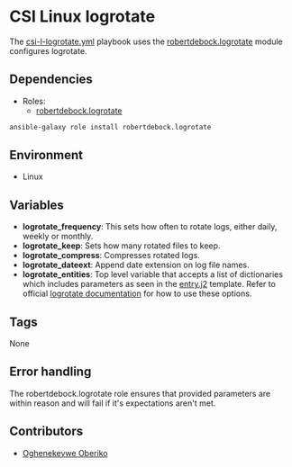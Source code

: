 # CSI Linux logrotate

The [csi-l-logrotate.yml](csi-l-logrotate.yml) playbook uses the
[robertdebock.logrotate](https://galaxy.ansible.com/ui/standalone/roles/robertdebock/logrotate/documentation/)
module configures logrotate.

## Dependencies

- Roles:
  - [robertdebock.logrotate](https://galaxy.ansible.com/ui/standalone/roles/robertdebock/logrotate/documentation/)

```bash
ansible-galaxy role install robertdebock.logrotate
```

## Environment

- Linux

## Variables

- **logrotate_frequency**: This sets how often to rotate logs, either daily,
  weekly or monthly.
- **logrotate_keep**: Sets how many rotated files to keep.
- **logrotate_compress**: Compresses rotated logs.
- **logrotate_dateext**: Append date extension on log file names.
- **logrotate_entities**: Top level variable that accepts a list of dictionaries
  which includes parameters as seen in the
  [entry.j2](https://github.com/robertdebock/ansible-role-logrotate/blob/master/templates/entry.j2)
  template. Refer to official
  [logrotate documentation](https://linux.die.net/man/8/logrotate) for how to
  use these options.

## Tags

None

## Error handling

The robertdebock.logrotate role ensures that provided parameters are within
reason and will fail if it's expectations aren't met.

## Contributors

- [Oghenekevwe Oberiko](oberiko@ohio.edu)
